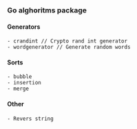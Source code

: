### Go alghoritms package

#### Generators
    - crandint // Crypto rand int generator
    - wordgenerator // Generate random words

#### Sorts
    - bubble
    - insertion
    - merge

#### Other
    - Revers string